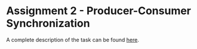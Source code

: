 # Assignment 2 - Producer-Consumer Synchronization

A complete description of the task can be found [here](https://www.cs.ubbcluj.ro/~rlupsa/edu/pdp/lab-2-producer-consumer.html).
